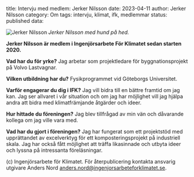 title: Intervju med medlem: Jerker Nilsson
date: 2023-04-11
author: Jerker Nilsson
category: Om
tags: intervju, klimat, ifk, medlemmar
status: published
data:

<div class="post-image-left">
    <img alt="Jerker Nilsson" src="data/jerker_nilsson.jpg" />
    <em>Jerker Nilsson med hund på hed.</em>
</div>

**Jerker Nilsson är medlem i Ingenjörsarbete För Klimatet sedan starten 2020.**

**Vad har du för yrke?**
Jag arbetar som projektledare för byggnationsprojekt på Volvo Lastvagnar.

**Vilken utbildning har du?**
Fysikprogrammet vid Göteborgs Universitet.

**Varför engagerar du dig i IFK?**
Jag vill bidra till en bättre framtid om jag kan. Jag ser allvaret i vår situation
och om jag har möjlighet vill jag hjälpa andra att bidra med klimatfrämjande åtgärder
och ideer.

**Hur hittade du föreningen?**
Jag blev tillfrågad av min vän och dåvarande kollega om jag ville vara med.

**Vad har du gjort i föreningen?**
Jag har fungerat som ett projektstöd med upprättandet av excelverktyg för ett
komposteringsprojekt på industriell skala. Jag har också fått möjlighet att träffa
likasinnade och utbyta ideer och lyssna på intressanta föreläsningar.

(c) Ingenjörsarbete för Klimatet. För återpublicering kontakta ansvarig utgivare
Anders Nord [anders.nord@ingenjorsarbeteforklimatet.se](mailto:anders.nord@ingenjorsarbeteforklimatet.se).
